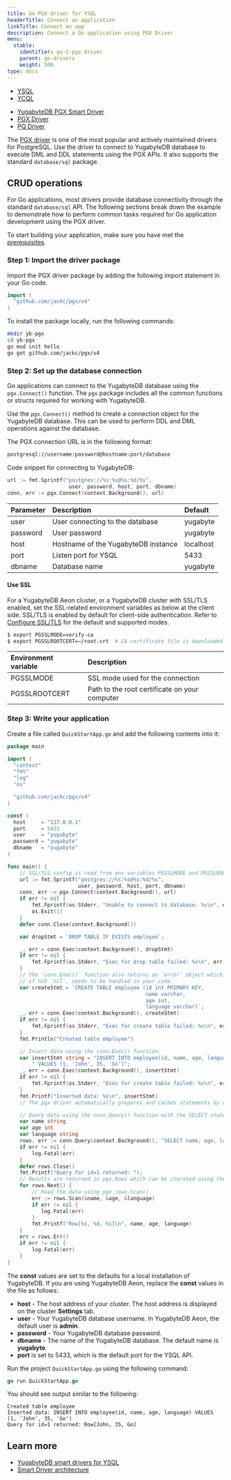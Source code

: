 ```yaml
---
title: Go PGX driver for YSQL
headerTitle: Connect an application
linkTitle: Connect an app
description: Connect a Go application using PGX Driver
menu:
  stable:
    identifier: go-2-pgx-driver
    parent: go-drivers
    weight: 500
type: docs
---
```


<ul class="nav nav-tabs-alt nav-tabs-yb">
  <li class="active">
    <a href="../yb-pgx/" class="nav-link">
      YSQL
    </a>
  </li>
  <li>
    <a href="../ycql/" class="nav-link">
      YCQL
    </a>
  </li>
</ul>

<ul class="nav nav-tabs-alt nav-tabs-yb">
  <li >
    <a href="../yb-pgx/" class="nav-link">
      <i class="icon-postgres" aria-hidden="true"></i>
      YugabyteDB PGX Smart Driver
    </a>
  </li>

  <li >
    <a href="../pgx/" class="nav-link active">
      <i class="icon-postgres" aria-hidden="true"></i>
      PGX Driver
    </a>
  </li>

  <li >
    <a href="../pq/" class="nav-link">
      <i class="icon-postgres" aria-hidden="true"></i>
      PQ Driver
    </a>
  </li>

</ul>

The [PGX driver](https://github.com/jackc/pgx/) is one of the most popular and actively maintained drivers for PostgreSQL. Use the driver to connect to YugabyteDB database to execute DML and DDL statements using the PGX APIs. It also supports the standard `database/sql` package.

## CRUD operations

For Go applications, most drivers provide database connectivity through the standard `database/sql` API.
The following sections break down the example to demonstrate how to perform common tasks required for Go application development using the PGX driver.

To start building your application, make sure you have met the [prerequisites](../#prerequisites).

### Step 1: Import the driver package

Import the PGX driver package by adding the following import statement in your Go code.

```go
import (
  "github.com/jackc/pgx/v4"
)
```

To install the package locally, run the following commands:

```sh
mkdir yb-pgx
cd yb-pgx
go mod init hello
go get github.com/jackc/pgx/v4
```

### Step 2: Set up the database connection

Go applications can connect to the YugabyteDB database using the `pgx.Connect()` function. The `pgx` package includes all the common functions or structs required for working with YugabyteDB.

Use the `pgx.Connect()` method to create a connection object for the YugabyteDB database. This can be used to perform DDL and DML operations against the database.

The PGX connection URL is in the following format:

```sh
postgresql://username:password@hostname:port/database
```

Code snippet for connecting to YugabyteDB:

```go
url := fmt.Sprintf("postgres://%s:%s@%s:%d/%s",
                    user, password, host, port, dbname)
conn, err := pgx.Connect(context.Background(), url)
```

| Parameter | Description | Default |
| :-------- | :---------- | :------ |
| user | User connecting to the database | yugabyte |
| password | User password | yugabyte |
| host | Hostname of the YugabyteDB instance | localhost |
| port |  Listen port for YSQL | 5433 |
| dbname | Database name | yugabyte |

#### Use SSL

For a YugabyteDB Aeon cluster, or a YugabyteDB cluster with SSL/TLS enabled, set the SSL-related environment variables as below at the client side. SSL/TLS is enabled by default for client-side authentication. Refer to [Configure SSL/TLS](../pgx-reference/#configure-ssl-tls) for the default and supported modes.

```sh
$ export PGSSLMODE=verify-ca
$ export PGSSLROOTCERT=~/root.crt  # CA certificate file is downloaded as `root.crt` under home directory. Modify your path accordingly.
```

| Environment variable | Description |
| :------------------- | :---------- |
| PGSSLMODE | SSL mode used for the connection |
| PGSSLROOTCERT | Path to the root certificate on your computer |

### Step 3: Write your application

Create a file called `QuickStartApp.go` and add the following contents into it:

```go
package main

import (
  "context"
  "fmt"
  "log"
  "os"

  "github.com/jackc/pgx/v4"
)

const (
  host     = "127.0.0.1"
  port     = 5433
  user     = "yugabyte"
  password = "yugabyte"
  dbname   = "yugabyte"
)

func main() {
    // SSL/TLS config is read from env variables PGSSLMODE and PGSSLROOTCERT, if provided.
    url := fmt.Sprintf("postgres://%s:%s@%s:%d/%s",
                       user, password, host, port, dbname)
    conn, err := pgx.Connect(context.Background(), url)
    if err != nil {
        fmt.Fprintf(os.Stderr, "Unable to connect to database: %v\n", err)
        os.Exit(1)
    }
    defer conn.Close(context.Background())

    var dropStmt = `DROP TABLE IF EXISTS employee`;

    _, err = conn.Exec(context.Background(), dropStmt)
    if err != nil {
        fmt.Fprintf(os.Stderr, "Exec for drop table failed: %v\n", err)
    }
    // The `conn.Exec()` function also returns an `error` object which,
    // if not `nil`, needs to be handled in your code.
    var createStmt = `CREATE TABLE employee (id int PRIMARY KEY,
                                             name varchar,
                                             age int,
                                             language varchar)`;
    _, err = conn.Exec(context.Background(), createStmt)
    if err != nil {
        fmt.Fprintf(os.Stderr, "Exec for create table failed: %v\n", err)
    }
    fmt.Println("Created table employee")

    // Insert data using the conn.Exec() function.
    var insertStmt string = "INSERT INTO employee(id, name, age, language)" +
        " VALUES (1, 'John', 35, 'Go')";
    _, err = conn.Exec(context.Background(), insertStmt)
    if err != nil {
        fmt.Fprintf(os.Stderr, "Exec for create table failed: %v\n", err)
    }
    fmt.Printf("Inserted data: %s\n", insertStmt)
    // The pgx driver automatically prepares and caches statements by default, so you don't have to.

    // Query data using the conn.Query() function with the SELECT statements.
    var name string
    var age int
    var language string
    rows, err := conn.Query(context.Background(), "SELECT name, age, language FROM employee WHERE id = 1")
    if err != nil {
        log.Fatal(err)
    }
    defer rows.Close()
    fmt.Printf("Query for id=1 returned: ");
    // Results are returned in pgx.Rows which can be iterated using the pgx.Rows.next() method.
    for rows.Next() {
        // Read the data using pgx.rows.Scan().
        err := rows.Scan(&name, &age, &language)
        if err != nil {
           log.Fatal(err)
        }
        fmt.Printf("Row[%s, %d, %s]\n", name, age, language)
    }
    err = rows.Err()
    if err != nil {
        log.Fatal(err)
    }
}
```

The **const** values are set to the defaults for a local installation of YugabyteDB. If you are using YugabyteDB Aeon, replace the **const** values in the file as follows:

- **host** - The host address of your cluster. The host address is displayed on the cluster **Settings** tab.
- **user** - Your YugabyteDB database username. In YugabyteDB Aeon, the default user is **admin**.
- **password** - Your YugabyteDB database password.
- **dbname** - The name of the YugabyteDB database. The default name is **yugabyte**.
- **port** is set to 5433, which is the default port for the YSQL API.

Run the project `QuickStartApp.go` using the following command:

```go
go run QuickStartApp.go
```

You should see output similar to the following:

```output
Created table employee
Inserted data: INSERT INTO employee(id, name, age, language) VALUES (1, 'John', 35, 'Go')
Query for id=1 returned: Row[John, 35, Go]
```

## Learn more

- [YugabyteDB smart drivers for YSQL](../../smart-drivers/)
- [Smart Driver architecture](https://github.com/yugabyte/yugabyte-db/blob/master/architecture/design/smart-driver.md)
